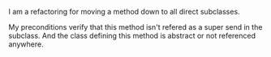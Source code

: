 I am a refactoring for moving a method down to all direct subclasses.

My preconditions verify that this method isn't refered  as a super send in the subclass. And the class defining this method is abstract or not referenced anywhere.

